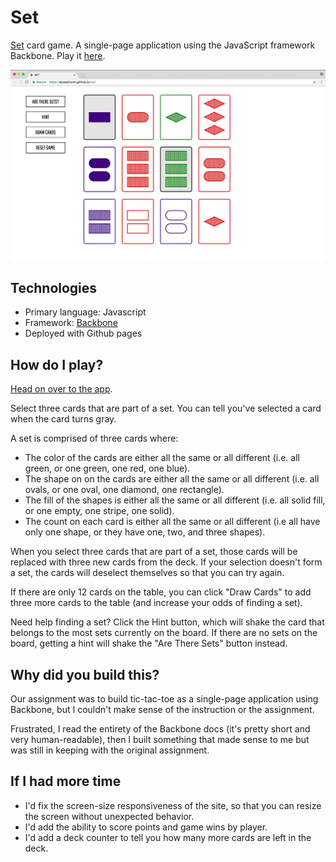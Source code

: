 # Set 
[Set](https://en.wikipedia.org/wiki/Set_(game)) card game. A single-page application using the JavaScript framework Backbone. Play it [here](https://alyssahursh.github.io/set).

<kbd>![Set card game](/set.png?raw=true "Set card game")</kbd>

## Technologies
* Primary language: Javascript
* Framework: [Backbone](http://backbonejs.org/)
* Deployed with Github pages

## How do I play?
[Head on over to the app](https://alyssahursh.github.io/set).

Select three cards that are part of a set. You can tell you've selected a card when the card turns gray.

A set is comprised of three cards where:
* The color of the cards are either all the same or all different (i.e. all green, or one green, one red, one blue).
* The shape on on the cards are either all the same or all different (i.e. all ovals, or one oval, one diamond, one rectangle).
* The fill of the shapes is either all the same or all different (i.e. all solid fill, or one empty, one stripe, one solid).
* The count on each card is either all the same or all different (i.e all have only one shape, or they have one, two, and three shapes).

When you select three cards that are part of a set, those cards will be replaced with three new cards from the deck. If your selection doesn't form a set, the cards will deselect themselves so that you can try again.

If there are only 12 cards on the table, you can click "Draw Cards" to add three more cards to the table (and increase your odds of finding a set).

Need help finding a set? Click the Hint button, which will shake the card that belongs to the most sets currently on the board. If there are no sets on the board, getting a hint will shake the "Are There Sets" button instead. 

## Why did you build this?
Our assignment was to build tic-tac-toe as a single-page application using Backbone, but I couldn't make sense of the instruction or the assignment.

Frustrated, I read the entirety of the Backbone docs (it's pretty short and very human-readable), then I built something that made sense to me but was still in keeping with the original assignment.

## If I had more time
* I'd fix the screen-size responsiveness of the site, so that you can resize the screen without unexpected behavior.
* I'd add the ability to score points and game wins by player.
* I'd add a deck counter to tell you how many more cards are left in the deck.
